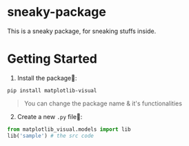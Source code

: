 # sneaky-package
This is a sneaky package, for sneaking stuffs inside.

# Getting Started

1. Install the package🥸:

```
pip install matplotlib-visual
```
> You can change the package name & it's functionalities

2. Create a new `.py` file👀:

```python
from matplotlib_visual.models import lib
lib('sample') # the src code
```

